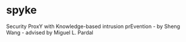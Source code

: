 # spyke
Security ProxY with Knowledge-based intrusion prEvention - by Sheng Wang - advised by Miguel L. Pardal
